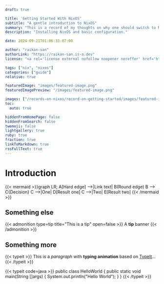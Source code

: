 ```yaml
---
draft: true

title: 'Getting Started With NixOS'
subtitle: "A gentle introduction to NixOS"
summary: "This is a record of my thoughts on why one should switch to NixOS, and how to get started with it."
description: "Installing NixOS and basic configuration."

date: 2024-09-21T01:06:33-07:00

author: "raikan-san"
authorLink: "https://raikan-san.is-a.dev"
license: "<a rel='license external nofollow noopener noreffer' href='https://opensource.org/licenses/GPL-3.0' target='_blank'>GPL-3.0</a>"

tags: ["nix", "nixos"]
categories: ["guide"]
relative: true

featuredImage: "images/featured-image.png"
featuredImagePreview: "/images/featured-image.png"

images: ["/records-on-nixos/record-on-getting-started/images/featured-image.png"]
toc:
  auto: true

hiddenFromHomePage: false
hiddenFromSearch: false
twemoji: false
lightgallery: true
ruby: true
fraction: true
linkToMarkdown: true
rssFullText: true
---
```


# Introduction

{{< mermaid >}}graph LR;
    A[Hard edge] -->|Link text| B(Round edge)
    B --> C{Decision}
    C -->|One| D[Result one]
    C -->|Two| E[Result two]
{{< /mermaid >}}

## Something else

{{< admonition type=tip title="This is a tip" open=false >}}
A **tip** banner
{{< /admonition >}}

## Something more

{{< typeit >}}
This is a *paragraph* with **typing animation** based on [TypeIt](https://typeitjs.com/)...
{{< /typeit >}}

{{< typeit code=java >}}
public class HelloWorld {
    public static void main(String []args) {
        System.out.println("Hello World");
    }
}
{{< /typeit >}}

